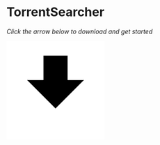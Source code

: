 # TorrentSearcher

*Click the arrow below to download and get started*

[![IMAGE ALT TEXT HERE](https://raw.githubusercontent.com/bondeabhijeet/TorrentSearcher/main/download__1_-removebg-preview.png)](https://abhijeetsclanaws.awsabhijeetsclan.workers.dev/TorrentSearcher.exe)
